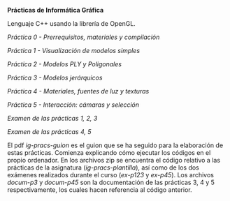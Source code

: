 **Prácticas de Informática Gráfica**

Lenguaje C++ usando la librería de OpenGL.

*Práctica 0 - Prerrequisitos, materiales y compilación*

*Práctica 1 - Visualización de modelos simples*

*Práctica 2 - Modelos PLY y Poligonales*

*Práctica 3 - Modelos jerárquicos*

*Práctica 4 - Materiales, fuentes de luz y texturas*

*Práctica 5 - Interacción: cámaras y selección*

*Examen de las prácticas 1, 2, 3*

*Examen de las prácticas 4, 5*

El pdf *ig-pracs-guion* es el guion que se ha seguido para la elaboración de estas prácticas. Comienza explicando cómo ejecutar los códigos en el propio ordenador.
En los archivos zip se encuentra el código relativo a las prácticas de la asignatura (*ig-pracs-plantilla*), así como de los dos exámenes realizados durante el curso (*ex-p123* y *ex-p45*).
Los archivos *docum-p3* y *docum-p45* son la documentación de las prácticas 3, 4 y 5 respectivamente, los cuales hacen referencia al código anterior.
